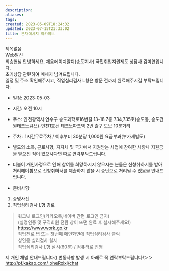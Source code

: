 ```yaml
---
description:
aliases: 
tags: 
created: 2023-05-09T18:24:32
updated: 2023-07-15T21:33:02
title: 문자메시지 아카이브
---
```

제목없음  
Web발신  
최승현님 안녕하세요, 채움에이치알디(송도지사) 국민취업지원제도 상담사 김미연입니다.  
초기상담 관련하여 메세지 남겨드립니다.  
일정 및 주소 확인해주시고, 직업심리검사 L형은 방문 전까지 완료해주시길 부탁드립니다. 

- 일정: 2023-05-03
- 시간: 오전 10시
- 주소: 인천광역시 연수구 송도과학로16번길 13-18 7층 734,735호(송도동, 송도건원테크노큐브)-인천1호선 테크노파크역 2번 출구 도보 10분거리 
- 주차 : 1시간무료주차 / 이후부터 30분당 1,000원 요금부과(부가세별도)

- 별도의 소득, 근로사항, 지자체 및 국가에서 지원받는 사업에 참여한 사항나 지원금을 받으신 적이 있으시다면 따로 연락부탁드립니다.
- 더불어 개인사정으로 인해 참여를 희망하시지 않으시는 분들은 신청취하서를 받아 처리해야함으로 신청취하서를 제출하지 않을 시 중단으로 처리될 수 있음을 안내드립니다.

- 준비사항
1. 증명사진
2. 직업심리검사 L형 경로

 > 워크넷 로그인(카카오톡,네이버 간편 로그인 금지)  
 (실명인증 및 구직회원 전환 창이 뜨면 완료 후 실시해주세요!)  
 > https://www.work.go.kr  
 > 직업진로 탭 또는 첫번째 메인화면에 직업심리검사 클릭  
 > 성인용 심리검사 실시  
 > 직업심리검사 L형 실시(60분) / 컴퓨터로 진행

제 개인 채널 안내드립니다:) 변동사항 발생 시 아래로 꼭 연락부탁드립니다!＞＞http://pf.kakao.com/_xheRxixj/chat
